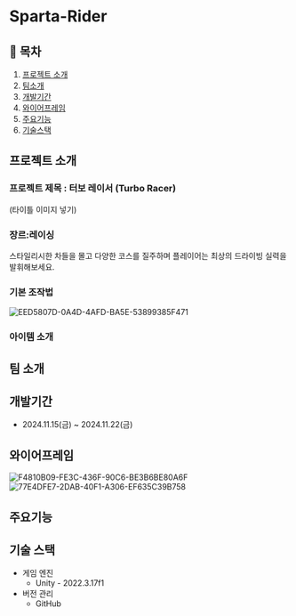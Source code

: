 # Sparta-Rider
 
## 📖 목차
1. [프로젝트 소개](#프로젝트-소개)
2. [팀소개](#팀-소개)
3. [개발기간](#개발기간)
4. [와이어프레임](#와이어프레임)
5. [주요기능](#주요기능)
6. [기술스택](#기술스택)

## 프로젝트 소개
### 프로젝트 제목 : 터보 레이서 (Turbo Racer)
(타이틀 이미지 넣기)
### 장르:레이싱
스타일리시한 차들을 몰고 다양한 코스를 질주하며 플레이어는 최상의 드라이빙 실력을 발휘해보세요.
### 기본 조작법
![EED5807D-0A4D-4AFD-BA5E-53899385F471](https://github.com/user-attachments/assets/1ce8eda9-68f1-4844-b5e1-d4901398f2b9)

### 아이템 소개


## 팀 소개


## 개발기간
- 2024.11.15(금) ~ 2024.11.22(금)

## 와이어프레임
![F4810B09-FE3C-436F-90C6-BE3B6BE80A6F](https://github.com/user-attachments/assets/17ea84b4-0768-4e8e-9ab1-a90d8c517d0a)
![77E4DFE7-2DAB-40F1-A306-EF635C39B758](https://github.com/user-attachments/assets/7d1ae2a0-bc6d-41f3-bc69-79c84f5b3c82)

## 주요기능


## 기술 스택
- 게임 엔진
  - Unity - 2022.3.17f1
- 버전 관리
  - GitHub
